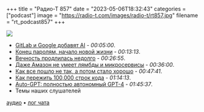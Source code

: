 +++
title = "Радио-Т 857"
date = "2023-05-06T18:32:43"
categories = ["podcast"]
image = "https://radio-t.com/images/radio-t/rt857.jpg"
filename = "rt_podcast857"
+++

![](https://radio-t.com/images/radio-t/rt857.jpg)

- [GitLab и Google добавят AI](https://www.googlecloudpresscorner.com2023-05-02-GitLab-and-Google-Cloud-Partner-to-Expand-AI-Assisted-Capabilities-with-Customizable-Gen-AI-Foundation-Models) - *00:05:00*.
- [Конец паролям, начало новой жизни](https://security.googleblog.com/2023/05/so-long-passwords-thanks-for-all-phish.html) - *00:13:13*.
- [Вечность продлилась недолго](https://blog.zulip.com/2023/05/04/when-free-forever-is-4-months/) - *00:26:55*.
- [Даже Амазон не умеет лямбды и микросервисы](https://world.hey.com/dhh/even-amazon-can-t-make-sense-of-serverless-or-microservices-59625580) - *00:36:00*.
- [Как все пошло не так, а потом стало хорошо](https://www.primevideotech.com/video-streaming/scaling-up-the-prime-video-audio-video-monitoring-service-and-reducing-costs-by-90) - *00:47:41*.
- [Как пережить 100,000 строк кода](https://verdagon.dev/blog/first-100k-lines) - *01:14:13*.
- [Auto-GPT: полностью автономный GPT-4](https://github.com/Significant-Gravitas/Auto-GPT) - *01:45:37*.
- Темы наших слушателей


[аудио](https://cdn.radio-t.com/rt_podcast857.mp3) • [лог чата](https://chat.radio-t.com/logs/radio-t-857.html)
<audio src="https://cdn.radio-t.com/rt_podcast857.mp3" preload="none"></audio>
